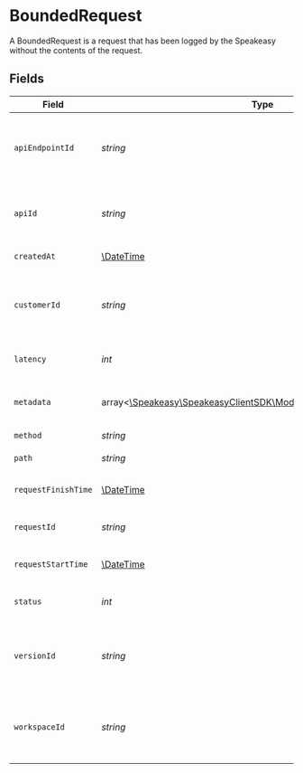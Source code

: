 # BoundedRequest

A BoundedRequest is a request that has been logged by the Speakeasy without the contents of the request.


## Fields

| Field                                                                                                        | Type                                                                                                         | Required                                                                                                     | Description                                                                                                  |
| ------------------------------------------------------------------------------------------------------------ | ------------------------------------------------------------------------------------------------------------ | ------------------------------------------------------------------------------------------------------------ | ------------------------------------------------------------------------------------------------------------ |
| `apiEndpointId`                                                                                              | *string*                                                                                                     | :heavy_check_mark:                                                                                           | The ID of the ApiEndpoint this request was made to.                                                          |
| `apiId`                                                                                                      | *string*                                                                                                     | :heavy_check_mark:                                                                                           | The ID of the Api this request was made to.                                                                  |
| `createdAt`                                                                                                  | [\DateTime](https://www.php.net/manual/en/class.datetime.php)                                                | :heavy_check_mark:                                                                                           | Creation timestamp.                                                                                          |
| `customerId`                                                                                                 | *string*                                                                                                     | :heavy_check_mark:                                                                                           | The ID of the customer that made this request.                                                               |
| `latency`                                                                                                    | *int*                                                                                                        | :heavy_check_mark:                                                                                           | The latency of the request.                                                                                  |
| `metadata`                                                                                                   | array<[\Speakeasy\SpeakeasyClientSDK\Models\Shared\RequestMetadata](../../models/shared/RequestMetadata.md)> | :heavy_minus_sign:                                                                                           | Metadata associated with this request                                                                        |
| `method`                                                                                                     | *string*                                                                                                     | :heavy_check_mark:                                                                                           | HTTP verb.                                                                                                   |
| `path`                                                                                                       | *string*                                                                                                     | :heavy_check_mark:                                                                                           | The path of the request.                                                                                     |
| `requestFinishTime`                                                                                          | [\DateTime](https://www.php.net/manual/en/class.datetime.php)                                                | :heavy_check_mark:                                                                                           | The time the request finished.                                                                               |
| `requestId`                                                                                                  | *string*                                                                                                     | :heavy_check_mark:                                                                                           | The ID of this request.                                                                                      |
| `requestStartTime`                                                                                           | [\DateTime](https://www.php.net/manual/en/class.datetime.php)                                                | :heavy_check_mark:                                                                                           | The time the request was made.                                                                               |
| `status`                                                                                                     | *int*                                                                                                        | :heavy_check_mark:                                                                                           | The status code of the request.                                                                              |
| `versionId`                                                                                                  | *string*                                                                                                     | :heavy_check_mark:                                                                                           | The version ID of the Api this request was made to.                                                          |
| `workspaceId`                                                                                                | *string*                                                                                                     | :heavy_check_mark:                                                                                           | The workspace ID this request was made to.                                                                   |